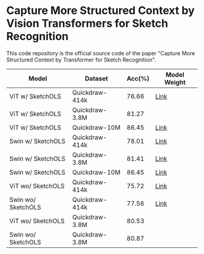 # Capture More Structured Context by Vision Transformers for Sketch Recognition

This code repository is the official source code of the paper "Capture More Structured Context by Transformer for Sketch Recognition".

| Model              | Dataset        | Acc(%) | Model Weight                                                 |
| ------------------ | -------------- | ------ | ------------------------------------------------------------ |
| ViT w/ SketchOLS   | Quickdraw-414k | 76.66   | [Link](https://drive.google.com/file/d/1rxL2bllhVfXN3U4IlfsZ9eLAHKzr0rXZ/view?usp=share_link) |
| ViT w/ SketchOLS   | Quickdraw-3.8M | 81.27   |                                                              |
| ViT w/ SketchOLS   | Quickdraw-10M  | 86.45   | [Link](https://drive.google.com/file/d/1cFxThFWl5__rkEMBtY6teVrkrBuPZ3cI/view?usp=share_link) |
| Swin w/ SketchOLS  | Quickdraw-414k | 78.01   | [Link](https://drive.google.com/file/d/1mHqs39_gii1lVdtqoTauJAvvN8I36PDB/view?usp=share_link) |
| Swin w/ SketchOLS  | Quickdraw-3.8M | 81.41   | [Link](https://drive.google.com/file/d/1v7e-P0bjwdPPaCOCHcokhSgGCeIwmBqN/view?usp=share_link) |
| Swin w/ SketchOLS  | Quickdraw-10M  | 86.45   | [Link](https://drive.google.com/file/d/1Pd_RLJDGCfB4_4lculnRItL550eUbeAN/view?usp=share_link) |
| ViT wo/ SketchOLS  | Quickdraw-414k | 75.72   | [Link](https://drive.google.com/file/d/1WY0yf9Mz2iR_ZkPkZSJCf6-uvBqsOMWN/view?usp=share_link) |
| Swin wo/ SketchOLS | Quickdraw-414k | 77.56   | [Link](https://drive.google.com/file/d/1UBNdJWeUL_5nG1EQwDncH5QtY5hOXBqA/view?usp=share_link) |
| ViT wo/ SketchOLS  | Quickdraw-3.8M | 80.53   |                                                              |
| Swin wo/ SketchOLS | Quickdraw-3.8M | 80.87   |                                                              |





